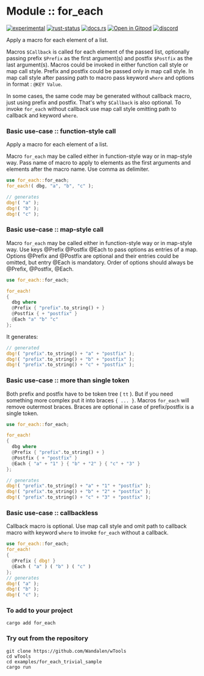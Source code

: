 <!-- {{# generate.module_header{} #}} -->

# Module :: for_each

[![experimental](https://raster.shields.io/static/v1?label=stability&message=experimental&color=orange&logoColor=eee)](https://github.com/emersion/stability-badges#experimental) [![rust-status](https://github.com/Wandalen/wTools/actions/workflows/ModuleForEachPush.yml/badge.svg)](https://github.com/Wandalen/wTools/actions/workflows/ModuleForEachPush.yml) [![docs.rs](https://img.shields.io/docsrs/for_each?color=e3e8f0&logo=docs.rs)](https://docs.rs/for_each) [![Open in Gitpod](https://raster.shields.io/static/v1?label=try&message=online&color=eee&logo=gitpod&logoColor=eee)](https://gitpod.io/#RUN_PATH=.,SAMPLE_FILE=sample%2Frust%2Ffor_each_trivial_sample%2Fsrc%2Fmain.rs,RUN_POSTFIX=--example%20for_each_trivial_sample/https://github.com/Wandalen/wTools) [![discord](https://img.shields.io/discord/872391416519737405?color=eee&logo=discord&logoColor=eee&label=ask)](https://discord.gg/m3YfbXpUUY)

Apply a macro for each element of a list.

Macros `$Callback` is called for each element of the passed list, optionally passing prefix `$Prefix` as the first argument(s) and postfix `$Postfix` as the last argument(s).
Macros could be invoked in either function call style or map call style. Prefix and postfix could be passed only in map call style.
In map call style after passing path to macro pass keyword `where` and options in format : `@KEY Value`.

In some cases, the same code may be generated without callback macro, just using prefix and postfix.
That's why `$Callback` is also optional.
To invoke `for_each` without callback use map call style omitting path to callback and keyword `where`.

### Basic use-case :: function-style call

Apply a macro for each element of a list.

Macro `for_each` may be called either in function-style way or in map-style way.
Pass name of macro to apply to elements as the first arguments and elements after the macro name.
Use comma as delimiter.

<!-- {{# generate.module_sample{} #}} -->

```rust
use for_each::for_each;
for_each!( dbg, "a", "b", "c" );

// generates
dbg!( "a" );
dbg!( "b" );
dbg!( "c" );
```

### Basic use-case :: map-style call

Macro `for_each` may be called either in function-style way or in map-style way.
Use keys @Prefix @Postfix @Each to pass options as entries of a map.
Options @Prefix and @Postfix are optional and their entries could be omitted, but entry @Each is mandatory.
Order of options should always be @Prefix, @Postfix, @Each.

<!-- {{# generate.module_sample{} #}} -->

```rust
use for_each::for_each;

for_each!
{
  dbg where
  @Prefix { "prefix".to_string() + }
  @Postfix { + "postfix" }
  @Each "a" "b" "c"
};
```

It generates:

```rust
// generated
dbg!( "prefix".to_string() + "a" + "postfix" );
dbg!( "prefix".to_string() + "b" + "postfix" );
dbg!( "prefix".to_string() + "c" + "postfix" );
```

### Basic use-case :: more than single token

Both prefix and postfix have to be token tree ( `tt` ). But if you need something more complex put it into braces `{ ... }`.
Macros `for_each` will remove outermost braces. Braces are optional in case of prefix/postfix is a single token.

<!-- {{# generate.module_sample{} #}} -->

```rust
use for_each::for_each;

for_each!
{
  dbg where
  @Prefix { "prefix".to_string() + }
  @Postfix { + "postfix" }
  @Each { "a" + "1" } { "b" + "2" } { "c" + "3" }
};

// generates
dbg!( "prefix".to_string() + "a" + "1" + "postfix" );
dbg!( "prefix".to_string() + "b" + "2" + "postfix" );
dbg!( "prefix".to_string() + "c" + "3" + "postfix" );
```

### Basic use-case :: callbackless

Callback macro is optional.
Use map call style and omit path to callback macro with keyword `where` to invoke `for_each` without a callback.

<!-- {{# generate.module_sample{} #}} -->

```rust
use for_each::for_each;
for_each!
{
  @Prefix { dbg! }
  @Each ( "a" ) ( "b" ) ( "c" )
};
// generates
dbg!( "a" );
dbg!( "b" );
dbg!( "c" );
```

### To add to your project

``` shell
cargo add for_each
```

### Try out from the repository

``` shell test
git clone https://github.com/Wandalen/wTools
cd wTools
cd examples/for_each_trivial_sample
cargo run
```
<!-- xxx : qqq2 : fix each example instruction -->